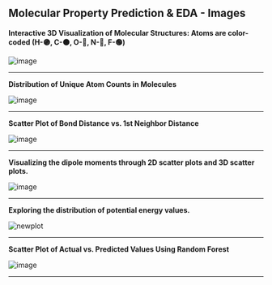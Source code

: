 ## Molecular Property Prediction & EDA - Images 


**Interactive 3D Visualization of Molecular Structures: Atoms are color-coded (H-🟣, C-⚫, O-🔴, N-🔵, F-🟢)**

![image](https://github.com/Sgvkamalakar/Sgvkamalakar/assets/103712713/055d77c0-cc81-4508-93b6-402a3f4e40dc)

----

**Distribution of Unique Atom Counts in Molecules**

![image](https://github.com/Sgvkamalakar/Sgvkamalakar/assets/103712713/642ac187-61f4-4795-a2d7-b53ac6869d39)

----

**Scatter Plot of Bond Distance vs. 1st Neighbor Distance**

![image](https://github.com/Sgvkamalakar/Sgvkamalakar/assets/103712713/b44baa28-e7ac-43c4-a0f2-b4cf35301262)  

----

**Visualizing the dipole moments through 2D scatter plots and 3D scatter plots.**

![image](https://github.com/Sgvkamalakar/Sgvkamalakar/assets/103712713/5593b3a8-eed0-400e-8afe-d82952942343)

-----

**Exploring the distribution of potential energy values.**

![newplot](https://github.com/Sgvkamalakar/Sgvkamalakar/assets/103712713/77e949a3-c95e-47e7-abc2-c15317d2260f)

----

**Scatter Plot of Actual vs. Predicted Values Using Random Forest**

![image](https://github.com/Sgvkamalakar/Sgvkamalakar/assets/103712713/7cec01b1-c254-4b1d-8991-f47b871387a5)

----
